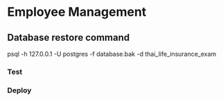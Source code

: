 # Employee Management

## Database restore command
psql -h 127.0.0.1 -U postgres -f database.bak -d thai_life_insurance_exam

### Test


### Deploy
